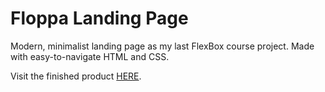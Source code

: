 # Floppa Landing Page
Modern, minimalist landing page as my last FlexBox course project. Made with easy-to-navigate HTML and CSS.

Visit the finished product [HERE](https://sebiram.github.io/basic-landing-page/).
